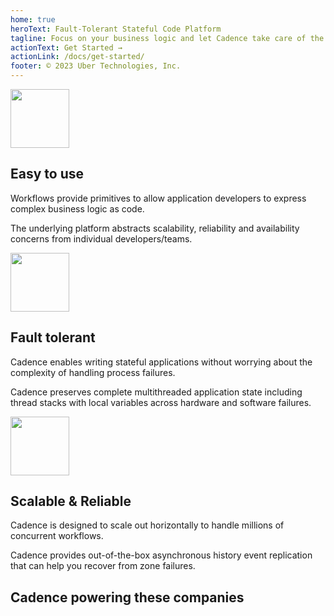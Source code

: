```yaml
---
home: true
heroText: Fault-Tolerant Stateful Code Platform
tagline: Focus on your business logic and let Cadence take care of the complexity of distributed systems
actionText: Get Started →
actionLink: /docs/get-started/
footer: © 2023 Uber Technologies, Inc.
---
```


<div class="section alt">
  <div class="content content-wide">
    <div class="grid grid-flex-start">
      <div class="grid-col-4">
        <img class="image-align-center" src="img/icon/arrow_divert_filled.svg" width="94px" />
        <h2>Easy to use</h2>
        <p>Workflows provide primitives to allow application developers to express complex business logic as code.</p>
        <p>The underlying platform abstracts scalability, reliability and availability concerns from individual developers/teams.</p>
      </div>
      <div class="grid-col-4">
        <img class="image-align-center" src="img/icon/gears_outlined.svg" width="94px" />
        <h2>Fault tolerant</h2>
        <p>Cadence enables writing stateful applications without worrying about the complexity of handling process failures.</p>
        <p>Cadence preserves complete multithreaded application state including thread stacks with local variables across hardware and software failures.</p>
      </div>
      <div class="grid-col-4">
        <img class="image-align-center" src="img/icon/chart_bar_ascending_filled.svg" width="94px" />
        <h2>Scalable & Reliable</h2>
        <p>Cadence is designed to scale out horizontally to handle millions of concurrent workflows.</p>
        <p>Cadence provides out-of-the-box asynchronous history event replication that can help you recover from zone failures.</p>
      </div>
    </div>
  </div>
</div>

<div class="section">
  <div class="content">
    <h2>Cadence powering these companies</h2>
    <div class="grid grid-always grid-justify-evenly grid-wrap">
      <logo
        href="https://www.grupomasmovil.com/en"
        img="img/company-logo/masmovil.jpeg"
        label="Masmovil"
        width="160px"
      />
      <logo
        href="https://www.aftership.com"
        img="img/company-logo/aftership.svg"
        label="Aftership"
        width="163px"
      />
      <logo
        href="https://www.cruxinformatics.com"
        img="img/company-logo/crux.png"
        label="Crux Informatics"
        width="120px"
      />
      <logo
        href="https://www.linkedin.com"
        label="Linkedin"
      />
      <logo
        href="https://www.doordash.com"
        label="Doordash"
      />
      <logo
        href="https://www.didiglobal.com"
        label="Didi"
      />
      <logo
        href="https://banzaicloud.com"
        label="Banzai Cloud"
      />
      <logo
        href="https://www.grab.com"
        label="Grab"
      />
      <logo
        href="https://www.momenta.cn"
        label="Momenta"
      />
      <logo
        href="https://mirato.com"
        label="Mirato"
      />
      <logo
        href="https://www.axon.com"
        label="Axon"
      />
    </div>
  </div>
</div>
